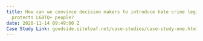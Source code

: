 ```yaml
---
title: How can we convince decision makers to introduce hate crime legislation that
  protects LGBTQ+ people?
date: 2020-11-14 09:49:00 Z
Case Study Link: goodside.siteleaf.net/case-studies/case-study-one.html
---
```



